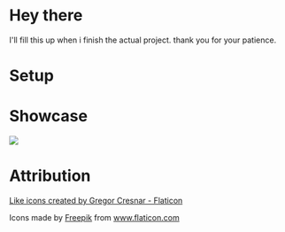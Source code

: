# Hey there
I'll fill this up when i finish the actual project. thank you for your patience.
# Setup

# Showcase 

<img src="./img/showcase.gif">

# Attribution 

<a href="https://www.flaticon.com/free-icons/like" title="like icons">Like icons created by Gregor Cresnar - Flaticon</a>
<bR>
<div>Icons made by <a href="https://www.freepik.com" title="Freepik">Freepik</a> from <a href="https://www.flaticon.com/" title="Flaticon">www.flaticon.com</a></div>
